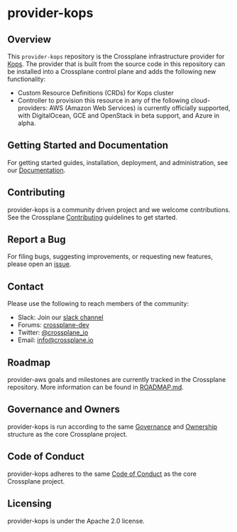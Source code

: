 # provider-kops

## Overview

This `provider-kops` repository is the Crossplane infrastructure provider for
[Kops](https://kops.sigs.k8s.io/). The provider that is built
from the source code in this repository can be installed into a Crossplane
control plane and adds the following new functionality:

* Custom Resource Definitions (CRDs) for Kops cluster
* Controller to provision this resource in any of the following cloud-providers: AWS (Amazon Web Services) is currently officially supported, with DigitalOcean, GCE and OpenStack in beta support, and Azure in alpha.

## Getting Started and Documentation

For getting started guides, installation, deployment, and administration, see
our [Documentation](https://crossplane.io/docs/latest).

## Contributing

provider-kops is a community driven project and we welcome contributions. See the
Crossplane
[Contributing](https://github.com/crossplane/crossplane/blob/master/CONTRIBUTING.md)
guidelines to get started.

## Report a Bug

For filing bugs, suggesting improvements, or requesting new features, please
open an [issue](https://github.com/crossplane-contrib/provider-kops/issues).

## Contact

Please use the following to reach members of the community:

* Slack: Join our [slack channel](https://slack.crossplane.io)
* Forums:
  [crossplane-dev](https://groups.google.com/forum/#!forum/crossplane-dev)
* Twitter: [@crossplane_io](https://twitter.com/crossplane_io)
* Email: [info@crossplane.io](mailto:info@crossplane.io)

## Roadmap

provider-aws goals and milestones are currently tracked in the Crossplane
repository. More information can be found in
[ROADMAP.md](https://github.com/crossplane/crossplane/blob/master/ROADMAP.md).

## Governance and Owners

provider-kops is run according to the same
[Governance](https://github.com/crossplane/crossplane/blob/master/GOVERNANCE.md)
and [Ownership](https://github.com/crossplane/crossplane/blob/master/OWNERS.md)
structure as the core Crossplane project.

## Code of Conduct

provider-kops adheres to the same [Code of
Conduct](https://github.com/crossplane/crossplane/blob/master/CODE_OF_CONDUCT.md)
as the core Crossplane project.

## Licensing

provider-kops is under the Apache 2.0 license.